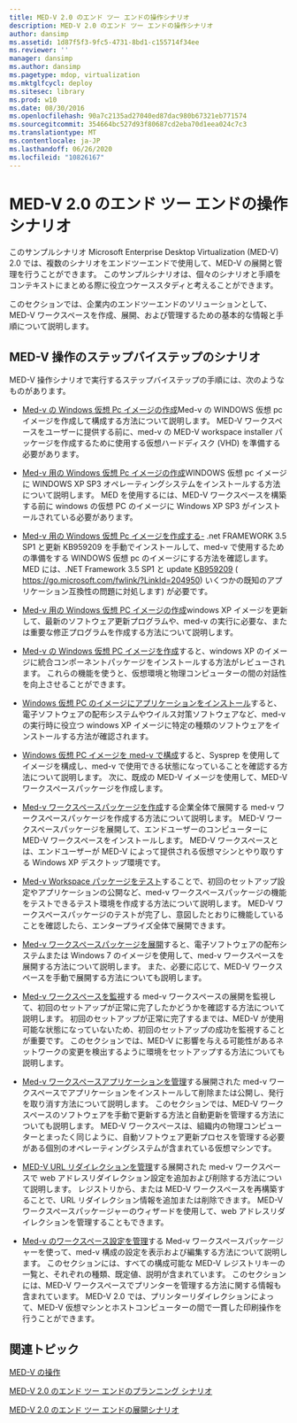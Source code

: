 ```yaml
---
title: MED-V 2.0 のエンド ツー エンドの操作シナリオ
description: MED-V 2.0 のエンド ツー エンドの操作シナリオ
author: dansimp
ms.assetid: 1d87f5f3-9fc5-4731-8bd1-c155714f34ee
ms.reviewer: ''
manager: dansimp
ms.author: dansimp
ms.pagetype: mdop, virtualization
ms.mktglfcycl: deploy
ms.sitesec: library
ms.prod: w10
ms.date: 08/30/2016
ms.openlocfilehash: 90a7c2135ad27040ed87dac980b67321eb771574
ms.sourcegitcommit: 354664bc527d93f80687cd2eba70d1eea024c7c3
ms.translationtype: MT
ms.contentlocale: ja-JP
ms.lasthandoff: 06/26/2020
ms.locfileid: "10826167"
---
```

# MED-V 2.0 のエンド ツー エンドの操作シナリオ


このサンプルシナリオ Microsoft Enterprise Desktop Virtualization (MED-V) 2.0 では、複数のシナリオをエンドツーエンドで使用して、MED-V の展開と管理を行うことができます。 このサンプルシナリオは、個々のシナリオと手順をコンテキストにまとめる際に役立つケーススタディと考えることができます。

このセクションでは、企業内のエンドツーエンドのソリューションとして、MED-V ワークスペースを作成、展開、および管理するための基本的な情報と手順について説明します。

## MED-V 操作のステップバイステップのシナリオ


MED-V 操作シナリオで実行するステップバイステップの手順には、次のようなものがあります。

-   [Med-v の Windows 仮想 Pc イメージの作成](creating-a-windows-virtual-pc-image-for-med-v.md#bkmk-creatingavirtualmachinebyusingmicrosoftvirtualpc)Med-v の WINDOWS 仮想 pc イメージを作成して構成する方法について説明します。 MED-V ワークスペースをユーザーに提供する前に、med-v の MED-V workspace installer パッケージを作成するために使用する仮想ハードディスク (VHD) を準備する必要があります。

-   [Med-v 用の Windows 仮想 Pc イメージの作成](creating-a-windows-virtual-pc-image-for-med-v.md#bkmk-installingwindowsxpontovpc)WINDOWS 仮想 pc イメージに WINDOWS XP SP3 オペレーティングシステムをインストールする方法について説明します。 MED を使用するには、MED-V ワークスペースを構築する前に windows の仮想 PC のイメージに Windows XP SP3 がインストールされている必要があります。

-   [Med-v 用の Windows 仮想 Pc イメージを作成する-](creating-a-windows-virtual-pc-image-for-med-v.md#bkmk-installingnet) .net FRAMEWORK 3.5 SP1 と更新 KB959209 を手動でインストールして、med-v で使用するための準備をする WINDOWS 仮想 pc のイメージにする方法を確認します。 MED には、.NET Framework 3.5 SP1 と update [KB959209](https://go.microsoft.com/fwlink/?LinkId=204950) ( https://go.microsoft.com/fwlink/?LinkId=204950) いくつかの既知のアプリケーション互換性の問題に対処します) が必要です。

-   [Med-v 用の Windows 仮想 PC イメージの作成](creating-a-windows-virtual-pc-image-for-med-v.md#bkmk-applypatchestovpc)windows XP イメージを更新して、最新のソフトウェア更新プログラムや、med-v の実行に必要な、または重要な修正プログラムを作成する方法について説明します。

-   [Med-v の Windows 仮想 PC イメージを作成](creating-a-windows-virtual-pc-image-for-med-v.md#bkmk-installintegration)すると、windows XP のイメージに統合コンポーネントパッケージをインストールする方法がレビューされます。 これらの機能を使うと、仮想環境と物理コンピューターの間の対話性を向上させることができます。

-   [Windows 仮想 PC のイメージにアプリケーションをインストール](installing-applications-on-a-windows-virtual-pc-image.md)すると、電子ソフトウェアの配布システムやウイルス対策ソフトウェアなど、med-v の実行時に役立つ windows XP イメージに特定の種類のソフトウェアをインストールする方法が確認されます。

-   [Windows 仮想 PC イメージを med-v で構成](configuring-a-windows-virtual-pc-image-for-med-v.md)すると、Sysprep を使用してイメージを構成し、med-v で使用できる状態になっていることを確認する方法について説明します。 次に、既成の MED-V イメージを使用して、MED-V ワークスペースパッケージを作成します。

-   [Med-v ワークスペースパッケージを作成](create-a-med-v-workspace-package.md)する企業全体で展開する med-v ワークスペースパッケージを作成する方法について説明します。 MED-V ワークスペースパッケージを展開して、エンドユーザーのコンピューターに MED-V ワークスペースをインストールします。 MED-V ワークスペースとは、エンドユーザーが MED-V によって提供される仮想マシンとやり取りする Windows XP デスクトップ環境です。

-   [Med-v Workspace パッケージをテスト](testing-the-med-v-workspace-package.md)することで、初回のセットアップ設定やアプリケーションの公開など、med-v ワークスペースパッケージの機能をテストできるテスト環境を作成する方法について説明します。 MED-V ワークスペースパッケージのテストが完了し、意図したとおりに機能していることを確認したら、エンタープライズ全体で展開できます。

-   [Med-v ワークスペースパッケージを展開](deploying-the-med-v-workspace-package.md)すると、電子ソフトウェアの配布システムまたは Windows 7 のイメージを使用して、med-v ワークスペースを展開する方法について説明します。 また、必要に応じて、MED-V ワークスペースを手動で展開する方法についても説明します。

-   [Med-v ワークスペースを監視](monitor-med-v-workspaces.md)する med-v ワークスペースの展開を監視して、初回のセットアップが正常に完了したかどうかを確認する方法について説明します。 初回のセットアップが正常に完了するまでは、MED-V が使用可能な状態になっていないため、初回のセットアップの成功を監視することが重要です。 このセクションでは、MED-V に影響を与える可能性があるネットワークの変更を検出するように環境をセットアップする方法についても説明します。

-   [Med-v ワークスペースアプリケーションを管理](manage-med-v-workspace-applications.md)する展開された med-v ワークスペースでアプリケーションをインストールして削除または公開し、発行を取り消す方法について説明します。 このセクションでは、MED-V ワークスペースのソフトウェアを手動で更新する方法と自動更新を管理する方法についても説明します。 MED-V ワークスペースは、組織内の物理コンピューターとまったく同じように、自動ソフトウェア更新プロセスを管理する必要がある個別のオペレーティングシステムが含まれている仮想マシンです。

-   [MED-V URL リダイレクションを管理](manage-med-v-url-redirection.md)する展開された med-v ワークスペースで web アドレスリダイレクション設定を追加および削除する方法について説明します。 レジストリから、または MED-V ワークスペースを再構築することで、URL リダイレクション情報を追加または削除できます。 MED-V ワークスペースパッケージャーのウィザードを使用して、web アドレスリダイレクションを管理することもできます。

-   [Med-v のワークスペース設定を管理](manage-med-v-workspace-settings.md)する Med-v ワークスペースパッケージャーを使って、med-v 構成の設定を表示および編集する方法について説明します。 このセクションには、すべての構成可能な MED-V レジストリキーの一覧と、それぞれの種類、既定値、説明が含まれています。 このセクションには、MED-V ワークスペースでプリンターを管理する方法に関する情報も含まれています。 MED-V 2.0 では、プリンターリダイレクションによって、MED-V 仮想マシンとホストコンピューターの間で一貫した印刷操作を行うことができます。

## 関連トピック


[MED-V の操作](operations-for-med-v.md)

[MED-V 2.0 のエンド ツー エンドのプランニング シナリオ](end-to-end-planning-scenario-for-med-v-20.md)

[MED-V 2.0 のエンド ツー エンドの展開シナリオ](end-to-end-deployment-scenario-for-med-v-20.md)

 

 





